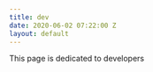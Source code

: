 ```yaml
---
title: dev
date: 2020-06-02 07:22:00 Z
layout: default
---
```


This page is dedicated to developers
